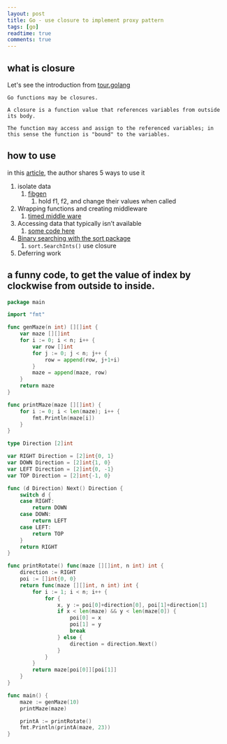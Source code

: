```yaml
---
layout: post
title: Go - use closure to implement proxy pattern
tags: [go]
readtime: true
comments: true
---
```


## what is closure
Let's see the introduction from [tour.golang](https://tour.golang.org/moretypes/25)
```
Go functions may be closures.

A closure is a function value that references variables from outside its body. 

The function may access and assign to the referenced variables; in this sense the function is "bound" to the variables.
```

## how to use 
in this [article](https://www.calhoun.io/5-useful-ways-to-use-closures-in-go/), the author shares 5 ways to use it
1. isolate data
    1. [fibgen](../go_study/functionclosures/fibgen.go)
        1. hold f1, f2, and change their values when called 
2. Wrapping functions and creating middleware
    1. [timed middle ware](../go_study/functionclosures/timedmiddleware.go)
3. Accessing data that typically isn’t available
    1. [some code here](../go_study/functionclosures/varprotection.go)
4. [Binary searching with the sort package](../go_study/functionclosures/search.go)
    1. `sort.SearchInts()` use closure
5. Deferring work

## a funny code, to get the value of index by clockwise from outside to inside.
```go
package main

import "fmt"

func genMaze(n int) [][]int {
	var maze [][]int
	for i := 0; i < n; i++ {
		var row []int
		for j := 0; j < n; j++ {
			row = append(row, j+1+i)
		}
		maze = append(maze, row)
	}
	return maze
}

func printMaze(maze [][]int) {
	for i := 0; i < len(maze); i++ {
		fmt.Println(maze[i])
	}
}

type Direction [2]int

var RIGHT Direction = [2]int{0, 1}
var DOWN Direction = [2]int{1, 0}
var LEFT Direction = [2]int{0, -1}
var TOP Direction = [2]int{-1, 0}

func (d Direction) Next() Direction {
	switch d {
	case RIGHT:
		return DOWN
	case DOWN:
		return LEFT
	case LEFT:
		return TOP
	}
	return RIGHT
}

func printRotate() func(maze [][]int, n int) int {
	direction := RIGHT
	poi := []int{0, 0}
	return func(maze [][]int, n int) int {
		for i := 1; i < n; i++ {
			for {
				x, y := poi[0]+direction[0], poi[1]+direction[1]
				if x < len(maze) && y < len(maze[0]) {
					poi[0] = x
					poi[1] = y
					break
				} else {
					direction = direction.Next()
				}
			}
		}
		return maze[poi[0]][poi[1]]
	}
}

func main() {
	maze := genMaze(10)
	printMaze(maze)

	printA := printRotate()
	fmt.Println(printA(maze, 23))
}

```